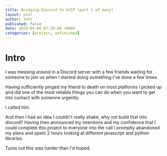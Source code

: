 ```yaml
---
title: Bridging Discord to VoIP (part 1 of many)
layout: post
author: Jett
published: false
date: 2020-05-06 07:29:00 +0800
categories: [project, unfinished]
---
```


# Intro

I was messing around in a Discord server with a few friends waiting for someone to join us when I started doing something I've done a few times.

Having sufficiently pinged my friend to death on most platforms I picked up and did one of the most reliable things you can do when you want to get into contact with someone urgently.

I called him.

And then I had an idea I couldn't really shake, why not build that into discord? Having then announced my intentions and my confidence that I could complete this project to everyone into the call I promptly abandoned my plans and spent 2 hours looking at different javascript and python libraries.

Turns out this was harder than I'd hoped.



